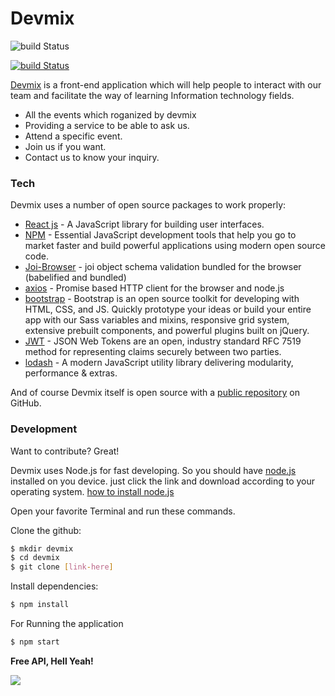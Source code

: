 # Devmix


![build Status](https://scontent.fcai1-2.fna.fbcdn.net/v/t31.0-8/p960x960/22051325_1588748554518253_7857270476047284440_o.png?_nc_cat=110&_nc_ohc=7p-f5Q1tb7IAQk2MD91uHf7JsdXrPZIPYD5LonszpF93XlswfrN37dMtA&_nc_ht=scontent.fcai1-2.fna&oh=01ee5b7b345b542066f899ab9d4da338&oe=5E7B3D7B)

[![build Status](https://travis-ci.org/joemccann/dillinger.svg?branch=master)](https://www.linkedin.com/in/ezat-elzalouy-844bb0133/)

[Devmix] is a front-end application which will help people to interact with our team and facilitate the way of learning Information technology fields.

  - All the events which roganized by devmix
  - Providing a service to be able to ask us.
  - Attend a specific event.
  - Join us if you want.
  - Contact us to know your inquiry.

### Tech

Devmix uses a number of open source packages to work properly:

* [React js] - A JavaScript library for building user interfaces. 
* [NPM] - Essential JavaScript development tools that help you go to market faster and build powerful applications using modern open source code.
* [Joi-Browser] - joi object schema validation bundled for the browser (babelified and bundled)
* [axios] - Promise based HTTP client for the browser and node.js
* [bootstrap] - Bootstrap is an open source toolkit for developing with HTML, CSS, and JS. Quickly prototype your ideas or build your entire app with our Sass variables and mixins, responsive grid system, extensive prebuilt components, and powerful plugins built on jQuery.
* [JWT] - JSON Web Tokens are an open, industry standard RFC 7519 method for representing claims securely between two parties.
* [lodash] - A modern JavaScript utility library delivering modularity, performance & extras.


And of course Devmix itself is open source with a [public repository][devmix]
 on GitHub.


### Development

Want to contribute? Great!

Devmix uses Node.js for fast developing. So you should have [node.js] installed on you device. just click the link and download according to your operating system.
[how to install node.js]

Open your favorite Terminal and run these commands.

Clone the github:
```sh
$ mkdir devmix
$ cd devmix
$ git clone [link-here]
```

Install dependencies:
```sh
$ npm install
```

For Running the application

```sh
$ npm start
```

**Free API, Hell Yeah!**

![](https://github.com/elzalouy/Devmix/blob/master/site.gif)


[//]: # (These are reference links used in the body of this note and get stripped out when the markdown processor does its job. There is no need to format nicely because it shouldn't be seen. Thanks SO - http://stackoverflow.com/questions/4823468/store-comments-in-markdown-syntax)


   [how to install node.js]: <https://www.guru99.com/download-install-node-js.html>
   [devmix]: <https://github.com/elzalouy/Devmix-App>
   [git-repo-url]: <https://github.com/elzalouy/Devmix>
   [node.js]: <http://nodejs.org>
   [Mongo Database]: <https://www.mongodb.com/>
   [Express JS]: <expressjs.com>
   [JSON Web Token]: <jwt.io>
   [NPM]: <https://www.npmjs.com/>
   [Cloudinary]:  <https://cloudinary.com/>
   [React js]: <https://reactjs.org/>
   [NPM]: <https://www.npmjs.com/>
   [Joi-Browser]: <https://www.npmjs.com/package/joi-browser>
   [axios]: <https://www.npmjs.com/package/axios>
   [bootstrap]: <https://getbootstrap.com/>
   [JWT]: <https://jwt.io/>
   [lodash]: <https://lodash.com/>
